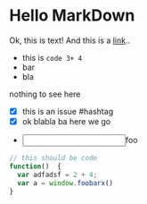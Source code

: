 # Hello MarkDown

Ok, this is text! And this is a [link](https://foobarlink/xy/)..

- this is `code 3+ 4`
- bar
- bla

nothing to see here

- [x] this is an issue #hashtag
- [x] ok blabla ba here we go
- <input data-foo="xyz"></input>foo

```javascript
// this should be code  
function()  {
  var adfadsf = 2 + 4;
  var a = window.foobarx()
}
```
